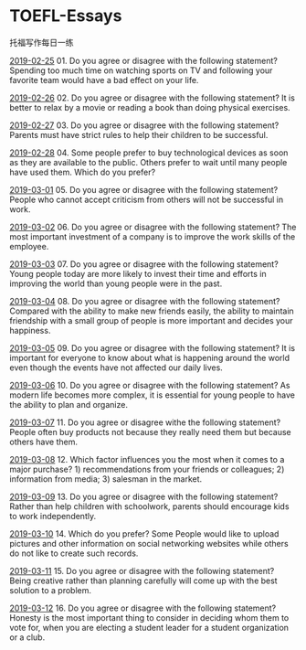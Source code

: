 # TOEFL-Essays
托福写作每日一练

[2019-02-25](01.md)  01. Do you agree or disagree with the following statement? Spending too much time on watching sports on TV and following your favorite team would have a bad effect on your life.

[2019-02-26](02.md)  02. Do you agree or disagree with the following statement? It is  better to relax by a movie or reading a book than doing physical exercises.

[2019-02-27](03.md)  03. Do you agree or disagree with the following statement? Parents must have strict rules to help their children to be successful.

[2019-02-28](04.md)  04. Some people prefer to buy technological devices as soon as they are available to the public. Others prefer to wait until many people have used them. Which do you prefer?

[2019-03-01](05.md)  05. Do you agree or disagree with the following statement? People who cannot accept criticism from others will not be successful in work.

[2019-03-02](06.md)  06. Do you agree or disagree with the following statement? The most important investment of a company is to improve the work skills of the employee.

[2019-03-03](07.md)  07. Do you agree or disagree with the following statement? Young people today are more likely to invest their time and efforts in improving the world than young people were in the past.

[2019-03-04](08.md)  08. Do you agree or disagree with the following statement? Compared with the ability to make new friends easily, the ability to maintain friendship with a small group of people is more important and decides your happiness.

[2019-03-05](09.md)  09. Do you agree  or disagree with the following statement? It is important for everyone  to know about what is happening around the world even though the events have not affected our daily lives.

[2019-03-06](10.md)  10. Do you agree or disagree with the following statement? As modern life becomes more complex, it is essential for young people to have the ability to plan and organize.

[2019-03-07](11.md)  11. Do you agree or disagree withe the following  statement? People often buy products not because they really need them but because others have them.

[2019-03-08](12.md)  12. Which factor influences you the most when it comes to a major purchase? 1) recommendations from your friends or colleagues; 2) information from media; 3) salesman in the market.

[2019-03-09](13.md)  13. Do you agree or disagree with the following statement? Rather than help children with schoolwork, parents should encourage kids to work independently.

[2019-03-10](14.md)  14. Which do you prefer? Some People would like to upload pictures and other information on social networking websites while others do not like to create such records.

 [2019-03-11](15.md) 15. Do you agree or disagree with the following statement? Being creative rather than planning carefully will come up with the best solution to a problem.

[2019-03-12](16md)  16. Do you agree or disagree with the following statement? Honesty is the most important thing to consider in deciding whom them to vote for, when you are electing a student leader for a student organization or a club.